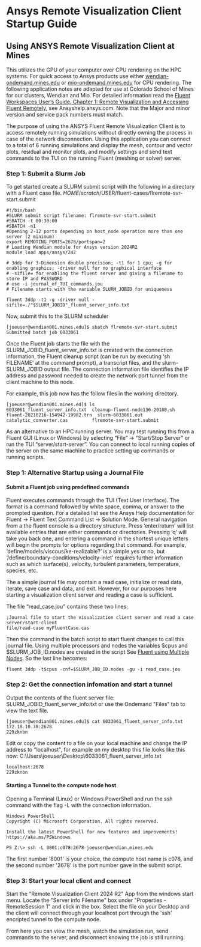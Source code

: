 # Ansys Remote Visualization Client Startup Guide

## Using ANSYS Remote Visualization Client at Mines

This utilizes the GPU of your computer over CPU rendering on the HPC systems. 
For quick access to Ansys products use either [wendian-ondemand.mines.edu](https://wendian-ondemand.mines.edu) 
or [mio-ondemand.mines.edu](https://mio-ondemand.mines.edu) for CPU rendering.
The following application notes are adapted for use at Colorado School of Mines for our clusters, Wendian and Mio. 
For detailed information read the [Fluent Workspaces User’s Guide, Chapter 1: 
Remote Visualization and Accessing Fluent Remotely](https://ansyshelp.ansys.com/account/secured?returnurl=/Views/Secured/corp/v242/en/flu_ug_workspaces/flu_ug_chp_remote_client.html), 
see Ansyshelp.ansys.com. Note that the Major and minor version and service pack numbers must match. 

The purpose of using the ANSYS Fluent Remote Visualization Client is to access remotely
running simulations without directly owning the process in case of the network disconnection. 
Using this application you can connect to a total of 6 running simulations and display the mesh, 
contour and vector plots, residual and monitor plots, and modify settings and send text commands 
to the TUI on the running Fluent (meshing or solver) server.

### Step 1: Submit a Slurm Job

To get started create a SLURM submit script with the following in a directory with a Fluent case file.
$HOME/scratch/$USER/fluent-cases/flremote-svr-start.submit
```
#!/bin/bash
#SLURM submit script filename: flremote-svr-start.submit
#SBATCH -t 00:30:00
#SBATCH -n1
#Opening 2-12 ports depending on host_node operation more than one server (2 minimum)
export REMOTING_PORTS=2678/portspan=2
# Loading Wendian module for Ansys version 2024R2
module load apps/ansys/242

# 3ddp for 3-Dimension double precision; -t1 for 1 cpu; -g for enabling graphics; -driver null for no graphical interface
# -sifile= for enabling the fluent server and giving a filename to store IP and PASSWORD
# use -i journal_of_TUI_commands.jou
# Filename starts with the variable SLURM_JOBID for uniqueness 

fluent 3ddp -t1 -g -driver null -sifile=./"$SLURM_JOBID"_fluent_server_info.txt
```

Now, submit this to the SLURM scheduler
```
[joeuser@wendian001.mines.edu]$ sbatch flremote-svr-start.submit
Submitted batch job 6033061
```
Once the Fluent job starts the file with the SLURM_JOBID_fluent_server_info.txt is created with the connection information, 
the Fluent cleanup script (can be run by executing ‘sh FILENAME’ at the command prompt), a transcript files, and the 
slurm-SLURM_JOBID output file. The connection information file identifies the IP address and password needed to 
create the network port tunnel from the client machine to this node.

For example, this job now has the follow files in the working directory.
```
[joeuser@wendian001.mines.ed]$ ls 
6033061_fluent_server_info.txt  cleanup-fluent-node136-20180.sh  fluent-20210216-154942-19982.trn  slurm-6033061.out
catalytic_converter.cas         flremote-svr-start.submit
```
As an alternative to an HPC running server. You may test running this from a Fluent GUI (Linux or Windows) by 
selecting “File” -> “Start/Stop Server” or run the TUI “server/start-server”. You can connect to local running 
copies of the server on the same machine to practice setting up commands or running scripts. 

### Step 1: Alternative Startup using a Journal File

#### Submit a Fluent job using predefined commands
Fluent executes commands through the TUI (Text User Interface). The format is a command followed by white space, comma, 
or answer to the prompted question. For a detailed list see the Ansys Help documentation for Fluent -> Fluent Text 
Command List -> Solution Mode. General navigation from a the fluent console is a directory structure. 
Press ‘enter/return’ will list available entries that are either commands or directories. 
Pressing ‘q’ will take you back one, and entering a command in the shortest unique letters will begin the 
prompts for options regarding that command. For example, ‘define/models/viscous/ke-realizable?’ is a simple yes 
or no, but ‘/define/boundary-conditions/velocity-inlet’ requires further information such as which surface(s), 
velocity, turbulent parameters, temperature, species, etc.

The a simple journal file may contain a read case, initialize or read data, iterate, save case and data, and exit. 
However, for our purposes here starting a visualization client server and reading a case is sufficient. 

The file “read_case.jou” contains these two lines:
```
;Journal file to start the visualization client server and read a case
server/start-client
file/read-case myFluentCase.cas
```

Then the command in the batch script to start fluent changes to call this journal file. Using multiple 
processors and nodes the variables $cpus and $SLURM_JOB_ID.nodes are created in the script 
See [Fluent using Multiple Nodes](./fluentstartup.md#fluent-using-multiple-nodes). So the last line becomes:
```
fluent 3ddp -t$cpus -cnf=$SLURM_JOB_ID.nodes -gu -i read_case.jou
```

### Step 2: Get the connection infomation and start a tunnel

Output the contents of the fluent server file: SLURM_JOBID_fluent_server_info.txt or use the Ondemand "Files" tab to view the text file.

```
[joeuser@wendian001.mines.edu]$ cat 6033061_fluent_server_info.txt
172.18.10.78:2678
229zknbn
```

Edit or copy the content to a file on your local machine and change the IP address to "localhost", for example 
on my desktop this file looks like this now:
C:\Users\joeuser\Desktop\6033061_fluent_server_info.txt
```
localhost:2678
229zknbn
```

#### Starting a Tunnel to the compute node host

Opening a Terminal (Linux) or Windows PowerShell and run the ssh command with the flag -L with the connection information.

```
Windows PowerShell
Copyright (C) Microsoft Corporation. All rights reserved.

Install the latest PowerShell for new features and improvements! https://aka.ms/PSWindows

PS Z:\> ssh -L 8001:c078:2678 joeuser@wendian.mines.edu
```
The first number '8001' is your choice, the compute host name is c078, and the second number '2678' is the port number gave in the submit script.

### Step 3: Start your local client and connect

Start the "Remote Visualization Client 2024 R2" App from the windows start menu. Locate the "Server info Filename" box 
under "Properties - RemoteSession 1" and click in the box. Select the file on your Desktop and the client will connect through your localhost port 
through the 'ssh' encripted tunnel to the compute node.

From here you can view the mesh, watch the simulation run, send commands to the server, and disconnect knowing the job is still running.

